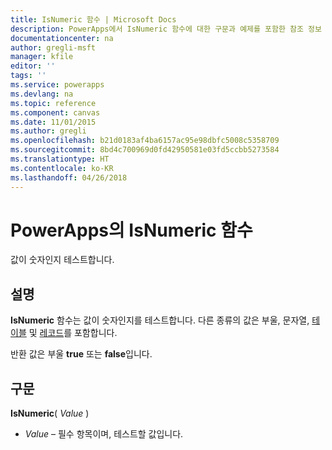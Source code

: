 ```yaml
---
title: IsNumeric 함수 | Microsoft Docs
description: PowerApps에서 IsNumeric 함수에 대한 구문과 예제를 포함한 참조 정보
documentationcenter: na
author: gregli-msft
manager: kfile
editor: ''
tags: ''
ms.service: powerapps
ms.devlang: na
ms.topic: reference
ms.component: canvas
ms.date: 11/01/2015
ms.author: gregli
ms.openlocfilehash: b21d0183af4ba6157ac95e98dbfc5008c5358709
ms.sourcegitcommit: 8bd4c700969d0fd42950581e03fd5ccbb5273584
ms.translationtype: HT
ms.contentlocale: ko-KR
ms.lasthandoff: 04/26/2018
---
```

# <a name="isnumeric-function-in-powerapps"></a>PowerApps의 IsNumeric 함수
값이 숫자인지 테스트합니다.

## <a name="description"></a>설명
**IsNumeric** 함수는 값이 숫자인지를 테스트합니다.  다른 종류의 값은 부울, 문자열, [테이블](../working-with-tables.md) 및 [레코드](../working-with-tables.md#records)를 포함합니다.

반환 값은 부울 **true** 또는 **false**입니다.

## <a name="syntax"></a>구문
**IsNumeric**( *Value* )

* *Value* – 필수 항목이며, 테스트할 값입니다.

